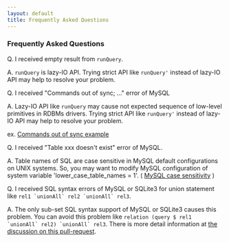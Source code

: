 ```yaml
---
layout: default
title: Frequently Asked Questions
---
```


### Frequently Asked Questions

Q. <a name="runquery-empty-result"></a> I received empty result from ```runQuery```.

A. ```runQuery``` is lazy-IO API.
Trying strict API like ```runQuery'``` instead of lazy-IO API may help to resolve your problem.

Q. <a name="mysql-commands-out-of-sync"></a> I received "Commands out of sync; ..." error of MySQL

A. Lazy-IO API like ```runQuery``` may cause not expected sequence of low-level primitives in RDBMs drivers.
Trying strict API like ```runQuery'``` instead of lazy-IO API may help to resolve your problem.

ex. [Commands out of sync example](http://kakkun61.hatenablog.com/entry/2017/02/28/Yesod_%E3%81%A8_HDBC-mysql_%E3%81%A8_haskell-relational-record_%E3%81%A7_%E2%80%9CCommands_out_of_sync%E2%80%9D)

Q. <a name="mysql-table-does-not-exist"></a> I received "Table xxx doesn't exist" error of MySQL.

A. Table names of SQL are case sensitive in MySQL default configurations on UNIX systems.
So, you may want to modify MySQL configuration of system variable 'lower_case_table_names = 1'.
( [MySQL case sensitivity](https://dev.mysql.com/doc/refman/en/identifier-case-sensitivity.html) )

Q. <a name="mysql-or-sqlite-3-unions"></a> I received SQL syntax errors of MySQL or SQLite3 for union statement like ```rel1 `unionAll` rel2 `unionAll` rel3```.

A. The only sub-set SQL syntax support of MySQL or SQLite3 causes this problem.
You can avoid this problem like ```relation (query $ rel1 `unionAll` rel2) `unionAll` rel3```.
There is more detail information at [the discussion on this pull-request](https://github.com/khibino/haskell-relational-record/pull/27).
